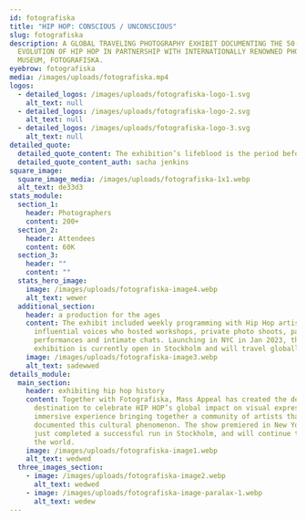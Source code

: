 ```yaml
---
id: fotografiska
title: "HIP HOP: CONSCIOUS / UNCONSCIOUS"
slug: fotografiska
description: A GLOBAL TRAVELING PHOTOGRAPHY EXHIBIT DOCUMENTING THE 50-YEAR
  EVOLUTION OF HIP HOP IN PARTNERSHIP WITH INTERNATIONALLY RENOWNED PHOTOGRAPHY
  MUSEUM, FOTOGRAFISKA.
eyebrow: fotografiska
media: /images/uploads/fotografiska.mp4
logos:
  - detailed_logos: /images/uploads/fotografiska-logo-1.svg
    alt_text: null
  - detailed_logos: /images/uploads/fotografiska-logo-2.svg
    alt_text: null
  - detailed_logos: /images/uploads/fotografiska-logo-3.svg
    alt_text: null
detailed_quote:
  detailed_quote_content: The exhibition’s lifeblood is the period before hip-hop knew what it was
  detailed_quote_content_auth: sacha jenkins
square_image:
  square_image_media: /images/uploads/fotografiska-1x1.webp
  alt_text: de33d3
stats_module:
  section_1:
    header: Photographers
    content: 200+
  section_2:
    header: Attendees
    content: 60K
  section_3:
    header: ""
    content: ""
  stats_hero_image:
    image: /images/uploads/fotografiska-image4.webp
    alt_text: wewer
  additional_section:
    header: a production for the ages
    content: The exhibit included weekly programming with Hip Hop artists and
      influential voices who hosted workshops, private photo shoots, panels,
      performances and intimate chats. Launching in NYC in Jan 2023, the
      exhibition is currently open in Stockholm and will travel globally.
    image: /images/uploads/fotografiska-image3.webp
    alt_text: sadewwed
details_module:
  main_section:
    header: exhibiting hip hop history
    content: Together with Fotografiska, Mass Appeal has created the definitive
      destination to celebrate HIP HOP’s global impact on visual expression - An
      immersive experience bringing together a community of artists that have
      documented this cultural phenomenon. The show premiered in New York, and
      just completed a successful run in Stockholm, and will continue to tour
      the world.
    image: /images/uploads/fotografiska-image1.webp
    alt_text: wedwed
  three_images_section:
    - image: /images/uploads/fotografiska-image2.webp
      alt_text: wedwed
    - image: /images/uploads/fotografiska-image-paralax-1.webp
      alt_text: wedew
---
```

